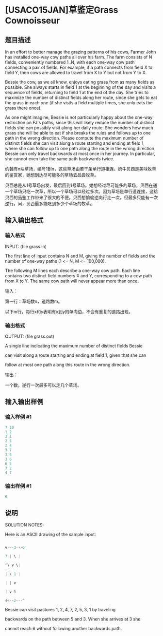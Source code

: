 # [USACO15JAN]草鉴定Grass Cownoisseur

## 题目描述

In an effort to better manage the grazing patterns of his cows, Farmer John has installed one-way cow paths all over his farm. The farm consists of N fields, conveniently numbered 1..N, with each one-way cow path connecting a pair of fields. For example, if a path connects from field X to field Y, then cows are allowed to travel from X to Y but not from Y to X.

Bessie the cow, as we all know, enjoys eating grass from as many fields as possible. She always starts in field 1 at the beginning of the day and visits a sequence of fields, returning to field 1 at the end of the day. She tries to maximize the number of distinct fields along her route, since she gets to eat the grass in each one (if she visits a field multiple times, she only eats the grass there once).

As one might imagine, Bessie is not particularly happy about the one-way restriction on FJ's paths, since this will likely reduce the number of distinct fields she can possibly visit along her daily route. She wonders how much grass she will be able to eat if she breaks the rules and follows up to one path in the wrong direction. Please compute the maximum number of distinct fields she can visit along a route starting and ending at field 1, where she can follow up to one path along the route in the wrong direction. Bessie can only travel backwards at most once in her journey. In particular, she cannot even take the same path backwards twice.

约翰有n块草场，编号1到n，这些草场由若干条单行道相连。奶牛贝西是美味牧草的鉴赏家，她想到达尽可能多的草场去品尝牧草。

贝西总是从1号草场出发，最后回到1号草场。她想经过尽可能多的草场，贝西在通一个草场只吃一次草，所以一个草场可以经过多次。因为草场是单行道连接，这给贝西的品鉴工作带来了很大的不便，贝西想偷偷逆向行走一次，但最多只能有一次逆行。问，贝西最多能吃到多少个草场的牧草。

## 输入输出格式

### 输入格式

INPUT: (file grass.in)

The first line of input contains N and M, giving the number of fields and the number of one-way paths (1 <= N, M <= 100,000).

The following M lines each describe a one-way cow path. Each line contains two distinct field numbers X and Y, corresponding to a cow path from X to Y. The same cow path will never appear more than once.

输入：

第一行：草场数n，道路数m。

以下m行，每行x和y表明有x到y的单向边，不会有重复的道路出现。

### 输出格式

OUTPUT: (file grass.out)

A single line indicating the maximum number of distinct fields Bessie

can visit along a route starting and ending at field 1, given that she can

follow at most one path along this route in the wrong direction.

输出：

一个数，逆行一次最多可以走几个草场。

## 输入输出样例

### 输入样例 #1

```cpp
7 10 
1 2 
3 1 
2 5 
2 4 
3 7 
3 5 
3 6 
6 5 
7 2 
4 7 

```
### 输出样例 #1

```cpp
6 

```
## 说明

SOLUTION NOTES:

Here is an ASCII drawing of the sample input:

```cpp

v---3-->6

7 | \ |

^\ v \|

| \ 1 |

| | v

| v 5

4<--2---^

```

Bessie can visit pastures 1, 2, 4, 7, 2, 5, 3, 1 by traveling

backwards on the path between 5 and 3. When she arrives at 3 she

cannot reach 6 without following another backwards path.

